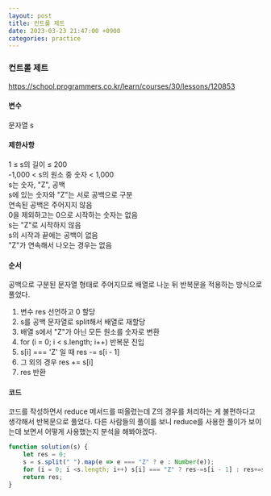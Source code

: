 ```yaml
---
layout: post
title: 컨트롤 제트
date: 2023-03-23 21:47:00 +0900
categories: practice
---
```

### 컨트롤 제트   
https://school.programmers.co.kr/learn/courses/30/lessons/120853    
    
#### 변수    
문자열 s    
    
#### 제한사항    
1 ≤ s의 길이 ≤ 200    
-1,000 < s의 원소 중 숫자 < 1,000    
s는 숫자, "Z", 공백    
s에 있는 숫자와 "Z"는 서로 공백으로 구분    
연속된 공백은 주어지지 않음    
0을 제외하고는 0으로 시작하는 숫자는 없음    
s는 "Z"로 시작하지 않음    
s의 시작과 끝에는 공백이 없음    
"Z"가 연속해서 나오는 경우는 없음    
    
#### 순서    
공백으로 구분된 문자열 형태로 주어지므로 배열로 나눈 뒤 반복문을 적용하는 방식으로 풀었다.    
1. 변수 res 선언하고 0 할당    
2. s를 공백 문자열로 split해서 배열로 재할당    
3. 배열 s에서 "Z"가 아닌 모든 원소를 숫자로 변환    
4. for (i = 0; i < s.length; i++) 반복문 진입    
4. s[i] === 'Z' 일 때 res -= s[i - 1]    
5. 그 외의 경우 res += s[i]    
6. res 반환    
    
#### 코드    
코드를 작성하면서 reduce 메서드를 떠올렸는데 Z의 경우를 처리하는 게 불편하다고 생각해서 반복문으로 풀었다. 다른 사람들의 풀이를 보니 reduce를 사용한 풀이가 보이는데 보면서 어떻게 사용했는지 분석을 해봐야겠다.    
```JavaScript
function solution(s) {
    let res = 0;
    s = s.split(" ").map(e => e === "Z" ? e : Number(e));
    for (i = 0; i <s.length; i++) s[i] === "Z" ? res-=s[i - 1] : res+=s[i];
    return res;
}
```
